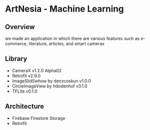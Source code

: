 ArtNesia - Machine Learning
==

## Overview

we made an application in which there are various features such as e-commerce, literature, articles, and smart cameras

## Library

* CameraX v1.2.0 Alpha02
* Retrofit v2.9.0
* ImageSlidSwhow by denzcoskun v1.0.0
* CircleImageView by hdodenhof v3.1.0
* TFLite v0.1.0

## Architecture

* Firebase Firestore Storage
* Retrofit
